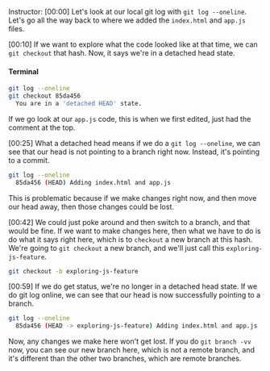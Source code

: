 Instructor: [00:00] Let's look at our local git log with `git log --oneline`. Let's go all the way back to where we added the `index.html` and `app.js` files.

[00:10] If we want to explore what the code looked like at that time, we can `git checkout` that hash. Now, it says we're in a detached head state. 

#### Terminal
```bash
git log --oneline
git checkout 85da456
  You are in a 'detached HEAD' state.
```

If we go look at our `app.js` code, this is when we first edited, just had the comment at the top.

[00:25] What a detached head means if we do a `git log --oneline`, we can see that our head is not pointing to a branch right now. Instead, it's pointing to a commit. 

```bash
git log --oneline
  85da456 (HEAD) Adding index.html and app.js
```

This is problematic because if we make changes right now, and then move our head away, then those changes could be lost.

[00:42] We could just poke around and then switch to a branch, and that would be fine. If we want to make changes here, then what we have to do is do what it says right here, which is to `checkout` a new branch at this hash. We're going to `git checkout` a new branch, and we'll just call this `exploring-js-feature`.

```bash
git checkout -b exploring-js-feature
```

[00:59] If we do get status, we're no longer in a detached head state. If we do git log online, we can see that our head is now successfully pointing to a branch. 

```bash
git log --oneline
  85da456 (HEAD -> exploring-js-feature) Adding index.html and app.js
```

Now, any changes we make here won't get lost. If you do `git branch -vv` now, you can see our new branch here, which is not a remote branch, and it's different than the other two branches, which are remote branches.
